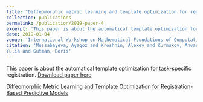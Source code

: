 ```yaml
---
title: "Diffeomorphic metric learning and template optimization for registration-based predictive models"
collection: publications
permalink: /publication/2019-paper-4
excerpt: 'This paper is about the automatical template optimization for task-specific registration.'
date: 2019-01-04
venue: 'International Workshop on Mathematical Foundations of Computational Anatomy'
citation: 'Mussabayeva, Ayagoz and Kroshnin, Alexey and Kurmukov, Anvar and Pisov, Maxim and Denisova, 
Yulia and Gutman, Boris'
---
```

This paper is about the automatical template optimization for task-specific registration. [Download paper here](http://ayagoz.github.io/files/paper4.pdf)


[Diffeomorphic Metric Learning and Template Optimization for Registration-Based Predictive Models](https://link.springer.com/chapter/10.1007/978-3-030-33226-6_17)

